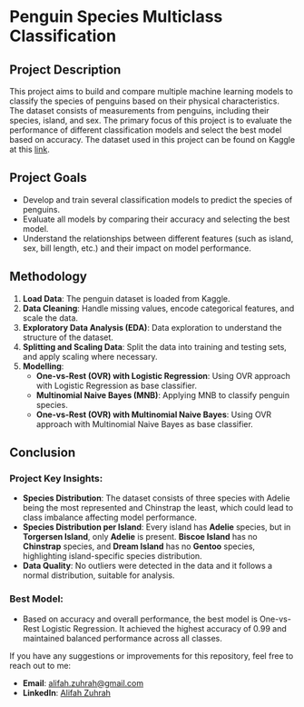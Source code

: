 # Penguin Species Multiclass Classification

## Project Description

This project aims to build and compare multiple machine learning models to classify the species of penguins based on their physical characteristics. The dataset consists of measurements from penguins, including their species, island, and sex. The primary focus of this project is to evaluate the performance of different classification models and select the best model based on accuracy.
The dataset used in this project can be found on Kaggle at this [link](https://www.kaggle.com/datasets/larsen0966/penguins).

## Project Goals
- Develop and train several classification models to predict the species of penguins.
- Evaluate all models by comparing their accuracy and selecting the best model.
- Understand the relationships between different features (such as island, sex, bill length, etc.) and their impact on model performance.

## Methodology
1. **Load Data**: The penguin dataset is loaded from Kaggle.
2. **Data Cleaning**: Handle missing values, encode categorical features, and scale the data.
3. **Exploratory Data Analysis (EDA)**: Data exploration to understand the structure of the dataset.
5. **Splitting and Scaling Data**: Split the data into training and testing sets, and apply scaling where necessary.
6. **Modelling**:
   - **One-vs-Rest (OVR) with Logistic Regression**: Using OVR approach with Logistic Regression as base classifier.
   - **Multinomial Naive Bayes (MNB)**: Applying MNB to classify penguin species.
   - **One-vs-Rest (OVR) with Multinomial Naive Bayes**: Using OVR approach with Multinomial Naive Bayes as base classifier.
   
## Conclusion

### Project Key Insights:
- **Species Distribution**: The dataset consists of three species with Adelie being the most represented and Chinstrap the least, which could lead to class imbalance affecting model performance.
- **Species Distribution per Island**: Every island has **Adelie** species, but in **Torgersen Island**, only **Adelie** is present. **Biscoe Island** has no **Chinstrap** species, and **Dream Island** has no **Gentoo** species, highlighting island-specific species distribution.
- **Data Quality**: No outliers were detected in the data and it follows a normal distribution, suitable for analysis.

### Best Model:
- Based on accuracy and overall performance, the best model is One-vs-Rest Logistic Regression. It achieved the highest accuracy of 0.99 and maintained balanced performance across all classes.

If you have any suggestions or improvements for this repository, feel free to reach out to me:

- **Email**: [alifah.zuhrah@gmail.com](mailto:alifah.zuhrah@gmail.com)
- **LinkedIn**: [Alifah Zuhrah](https://www.linkedin.com/in/alifahzuhrah/)

